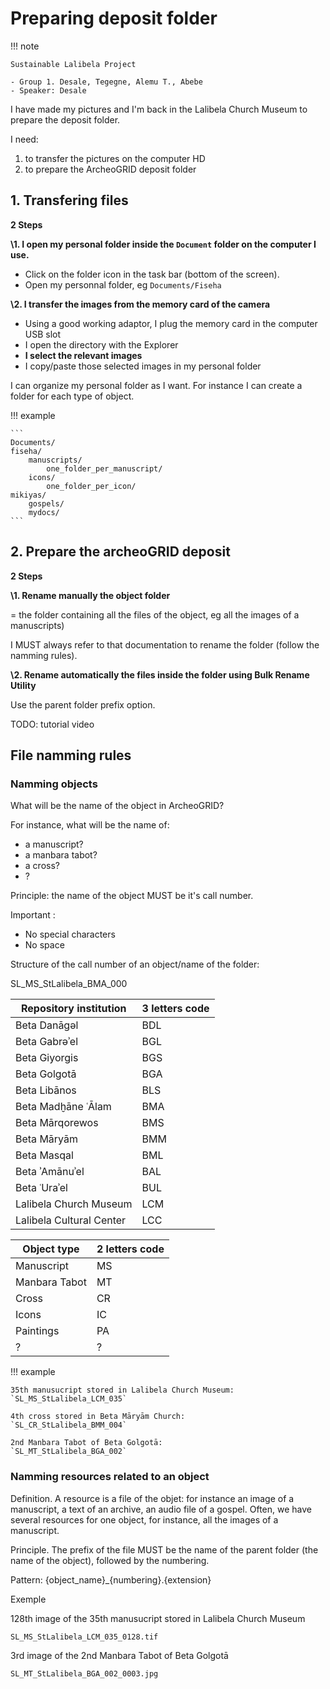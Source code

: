 Preparing deposit folder
===


!!! note

    Sustainable Lalibela Project
    
    - Group 1. Desale, Tegegne, Alemu T., Abebe
	- Speaker: Desale


I have made my pictures and I'm back in the Lalibela Church Museum to prepare the deposit folder.

I need:

1. to transfer the pictures on the computer HD
2. to prepare the ArcheoGRID deposit folder


## 1. Transfering files


**2 Steps**

**\1. I open my personal folder inside the `Document` folder on the computer I use.**

- Click on the folder icon in the task bar (bottom of the screen).
- Open my personnal folder, eg `Documents/Fiseha`

**\2. I transfer the images from the memory card of the camera**

- Using a good working adaptor, I plug the memory card in the computer USB slot
- I open the directory with the Explorer
- **I select the relevant images**
- I copy/paste those selected images in my personal folder

I can organize my personal folder as I want. For instance I can create a folder for each type of object.


!!! example
	
	```
	Documents/
	fiseha/
		manuscripts/
			one_folder_per_manuscript/
		icons/
			one_folder_per_icon/
	mikiyas/
		gospels/
		mydocs/
	```



## 2. Prepare the archeoGRID deposit

**2 Steps**

**\1. Rename manually the object folder**

= the folder containing all the files of the object, eg all the images of a manuscripts)

I MUST always refer to that documentation to rename the folder (follow the namming rules).


**\2. Rename automatically the files inside the folder using Bulk Rename Utility**

Use the parent folder prefix option.

TODO: tutorial video



## File namming rules

### Namming objects

What will be the name of the object in ArcheoGRID?

For instance, what will be the name of:

- a manuscript?
- a manbara tabot?
- a cross?
- ?

Principle: the name of the object MUST be it's call number.

Important :

- No special characters
- No space

Structure of the call number of an object/name of the folder:

SL_MS_StLalibela_BMA_000


|Repository institution|3 letters code|
|----------------------|--------------|
|Beta Danāgǝl|BDL|
|Beta Gabrǝʾel|BGL|
|Beta Giyorgis|BGS|
|Beta Golgotā|BGA|
|Beta Libānos|BLS|
|Beta Madḫāne ʿĀlam|BMA|
|Beta Mārqorewos|BMS|
|Beta Māryām|BMM|
|Beta Masqal|BML|
|Beta ʾAmānuʾel|BAL|
|Beta ʿUraʾel|BUL|
|Lalibela Church Museum|LCM|
|Lalibela Cultural Center|LCC|


|Object type|2 letters code|
|-----------|--------------|
|Manuscript|MS|
|Manbara Tabot|MT|
|Cross|CR|
|Icons|IC|
|Paintings|PA|
|?|?|


!!! example
	
	35th manusucript stored in Lalibela Church Museum:  
	`SL_MS_StLalibela_LCM_035`

	4th cross stored in Beta Māryām Church:  
	`SL_CR_StLalibela_BMM_004`
	
	2nd Manbara Tabot of Beta Golgotā:  
	`SL_MT_StLalibela_BGA_002`


### Namming resources related to an object

Definition. A resource is a file of the objet: for instance an image of a manuscript, a text of an archive, an audio file of a gospel. Often, we have several resources for one object, for instance, all the images of a manuscript.

Principle. The prefix of the file MUST be the name of the parent folder (the name of the object), followed by the numbering.


Pattern: {object_name}_{numbering}.{extension}


Exemple

128th image of the 35th manusucript stored in Lalibela Church Museum

`SL_MS_StLalibela_LCM_035_0128.tif`


3rd image of the 2nd Manbara Tabot of Beta Golgotā

`SL_MT_StLalibela_BGA_002_0003.jpg`


